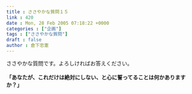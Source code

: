 ```yaml
---
title : ささやかな質問１５
link : 420
date : Mon, 28 Feb 2005 07:18:22 +0000
categories : ["企画"]
tags : ["ささやかな質問"]
draft : false
author : 倉下忠憲
---
```


ささやかな質問です。よろしければお答えください。<BR><BR><B>「あなたが、これだけは絶対にしない、と心に誓ってることは何かありますか？」</B><BR><BR><br><br>
